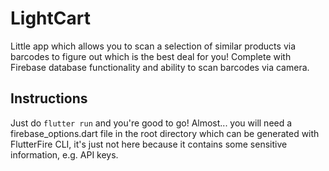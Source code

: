 # LightCart

Little app which allows you to scan a selection of similar products via barcodes to figure out which is the best deal for you! Complete with Firebase database functionality and ability to scan barcodes via camera.

## Instructions

Just do `flutter run` and you're good to go! Almost... you will need a firebase_options.dart file in the root directory which can be generated with FlutterFire CLI, it's just not here because it contains some sensitive information, e.g. API keys.
